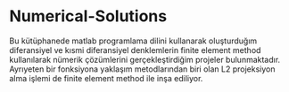 # Numerical-Solutions
Bu kütüphanede matlab programlama dilini kullanarak oluşturduğım diferansiyel ve kısmi diferansiyel denklemlerin finite element method kullanılarak nümerik çözümlerini gerçekleştirdiğim projeler bulunmaktadır. Ayrıyeten bir fonksiyona yaklaşım metodlarından biri olan L2 projeksiyon alma işlemi de finite element method ile inşa ediliyor. 
